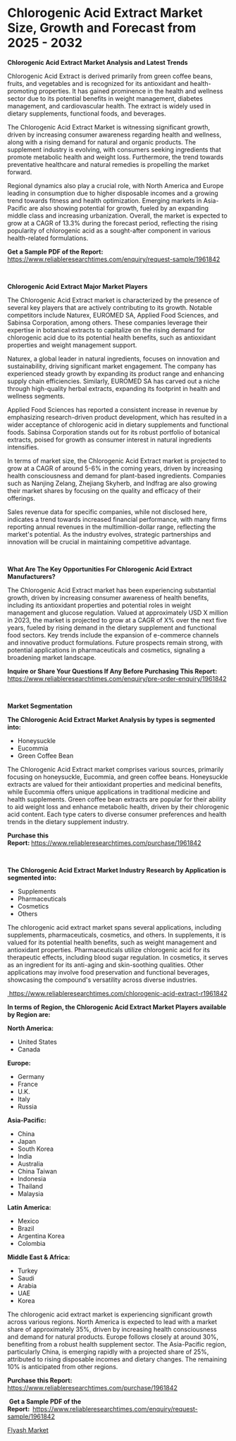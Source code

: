 <p><h1>Chlorogenic Acid Extract Market Size, Growth and Forecast from 2025 - 2032</h1></p><p><strong>Chlorogenic Acid Extract Market Analysis and Latest Trends</strong></p>
<p><p>Chlorogenic Acid Extract is derived primarily from green coffee beans, fruits, and vegetables and is recognized for its antioxidant and health-promoting properties. It has gained prominence in the health and wellness sector due to its potential benefits in weight management, diabetes management, and cardiovascular health. The extract is widely used in dietary supplements, functional foods, and beverages.</p><p>The Chlorogenic Acid Extract Market is witnessing significant growth, driven by increasing consumer awareness regarding health and wellness, along with a rising demand for natural and organic products. The supplement industry is evolving, with consumers seeking ingredients that promote metabolic health and weight loss. Furthermore, the trend towards preventative healthcare and natural remedies is propelling the market forward.</p><p>Regional dynamics also play a crucial role, with North America and Europe leading in consumption due to higher disposable incomes and a growing trend towards fitness and health optimization. Emerging markets in Asia-Pacific are also showing potential for growth, fueled by an expanding middle class and increasing urbanization. Overall, the market is expected to grow at a CAGR of 13.3% during the forecast period, reflecting the rising popularity of chlorogenic acid as a sought-after component in various health-related formulations.</p></p>
<p><strong>Get a Sample PDF of the Report:&nbsp;</strong> <a href="https://www.reliableresearchtimes.com/enquiry/request-sample/1961842?utm_campaign=2719&utm_medium=2&utm_source=Github&utm_content=ia&utm_term=02042025&utm_id=chlorogenic-acid-extract">https://www.reliableresearchtimes.com/enquiry/request-sample/1961842</a></p>
<p>&nbsp;</p>
<p><strong>Chlorogenic Acid Extract Major Market Players</strong></p>
<p><p>The Chlorogenic Acid Extract market is characterized by the presence of several key players that are actively contributing to its growth. Notable competitors include Naturex, EUROMED SA, Applied Food Sciences, and Sabinsa Corporation, among others. These companies leverage their expertise in botanical extracts to capitalize on the rising demand for chlorogenic acid due to its potential health benefits, such as antioxidant properties and weight management support.</p><p>Naturex, a global leader in natural ingredients, focuses on innovation and sustainability, driving significant market engagement. The company has experienced steady growth by expanding its product range and enhancing supply chain efficiencies. Similarly, EUROMED SA has carved out a niche through high-quality herbal extracts, expanding its footprint in health and wellness segments.</p><p>Applied Food Sciences has reported a consistent increase in revenue by emphasizing research-driven product development, which has resulted in a wider acceptance of chlorogenic acid in dietary supplements and functional foods. Sabinsa Corporation stands out for its robust portfolio of botanical extracts, poised for growth as consumer interest in natural ingredients intensifies.</p><p>In terms of market size, the Chlorogenic Acid Extract market is projected to grow at a CAGR of around 5-6% in the coming years, driven by increasing health consciousness and demand for plant-based ingredients. Companies such as Nanjing Zelang, Zhejiang Skyherb, and Indfrag are also growing their market shares by focusing on the quality and efficacy of their offerings.</p><p>Sales revenue data for specific companies, while not disclosed here, indicates a trend towards increased financial performance, with many firms reporting annual revenues in the multimillion-dollar range, reflecting the market's potential. As the industry evolves, strategic partnerships and innovation will be crucial in maintaining competitive advantage.</p></p>
<p>&nbsp;</p>
<p><strong>What Are The Key Opportunities For Chlorogenic Acid Extract Manufacturers?</strong></p>
<p><p>The Chlorogenic Acid Extract market has been experiencing substantial growth, driven by increasing consumer awareness of health benefits, including its antioxidant properties and potential roles in weight management and glucose regulation. Valued at approximately USD X million in 2023, the market is projected to grow at a CAGR of X% over the next five years, fueled by rising demand in the dietary supplement and functional food sectors. Key trends include the expansion of e-commerce channels and innovative product formulations. Future prospects remain strong, with potential applications in pharmaceuticals and cosmetics, signaling a broadening market landscape.</p></p>
<p><strong>Inquire or Share Your Questions If Any Before Purchasing This Report:</strong> <a href="https://www.reliableresearchtimes.com/enquiry/pre-order-enquiry/1961842?utm_campaign=2719&utm_medium=2&utm_source=Github&utm_content=ia&utm_term=02042025&utm_id=chlorogenic-acid-extract">https://www.reliableresearchtimes.com/enquiry/pre-order-enquiry/1961842</a></p>
<p>&nbsp;</p>
<p><strong>Market Segmentation</strong></p>
<p><strong>The Chlorogenic Acid Extract Market Analysis by types is segmented into:</strong></p>
<p><ul><li>Honeysuckle</li><li>Eucommia</li><li>Green Coffee Bean</li></ul></p>
<p><p>The Chlorogenic Acid Extract market comprises various sources, primarily focusing on honeysuckle, Eucommia, and green coffee beans. Honeysuckle extracts are valued for their antioxidant properties and medicinal benefits, while Eucommia offers unique applications in traditional medicine and health supplements. Green coffee bean extracts are popular for their ability to aid weight loss and enhance metabolic health, driven by their chlorogenic acid content. Each type caters to diverse consumer preferences and health trends in the dietary supplement industry.</p></p>
<p><strong>Purchase this Report:&nbsp;</strong><a href="https://www.reliableresearchtimes.com/purchase/1961842?utm_campaign=2719&utm_medium=2&utm_source=Github&utm_content=ia&utm_term=02042025&utm_id=chlorogenic-acid-extract">https://www.reliableresearchtimes.com/purchase/1961842</a></p>
<p>&nbsp;</p>
<p><strong>The Chlorogenic Acid Extract Market Industry Research by Application is segmented into:</strong></p>
<p><ul><li>Supplements</li><li>Pharmaceuticals</li><li>Cosmetics</li><li>Others</li></ul></p>
<p><p>The chlorogenic acid extract market spans several applications, including supplements, pharmaceuticals, cosmetics, and others. In supplements, it is valued for its potential health benefits, such as weight management and antioxidant properties. Pharmaceuticals utilize chlorogenic acid for its therapeutic effects, including blood sugar regulation. In cosmetics, it serves as an ingredient for its anti-aging and skin-soothing qualities. Other applications may involve food preservation and functional beverages, showcasing the compound's versatility across diverse industries.</p></p>
<p><a href="https://www.reliableresearchtimes.com/chlorogenic-acid-extract-r1961842?utm_campaign=2719&utm_medium=2&utm_source=Github&utm_content=ia&utm_term=02042025&utm_id=chlorogenic-acid-extract">&nbsp;https://www.reliableresearchtimes.com/chlorogenic-acid-extract-r1961842</a></p>
<p><strong>In terms of Region, the Chlorogenic Acid Extract Market Players available by Region are:</strong></p>
<p>
    <p> <strong> North America: </strong>
        <ul>
            <li>United States</li>
            <li>Canada</li>
        </ul>
        </p> 
    <p> <strong> Europe: </strong>
        <ul>
            <li>Germany</li>
            <li>France</li>
            <li>U.K.</li>
            <li>Italy</li>
            <li>Russia</li>
        </ul>
        </p> 
    <p> <strong> Asia-Pacific: </strong>
        <ul>
            <li>China</li>
            <li>Japan</li>
            <li>South Korea</li>
            <li>India</li>
            <li>Australia</li>
            <li>China Taiwan</li>
            <li>Indonesia</li>
            <li>Thailand</li>
            <li>Malaysia</li>
        </ul>
        </p> 
    <p> <strong> Latin America: </strong>
        <ul>
            <li>Mexico</li>
            <li>Brazil</li>
            <li>Argentina Korea</li>
            <li>Colombia</li>
        </ul>
        </p> 
    <p> <strong> Middle East & Africa: </strong>
        <ul>
            <li>Turkey</li>
            <li>Saudi</li>
            <li>Arabia</li>
            <li>UAE</li>
            <li>Korea</li>
        </ul>
    </p>
    </p>
<p><p>The chlorogenic acid extract market is experiencing significant growth across various regions. North America is expected to lead with a market share of approximately 35%, driven by increasing health consciousness and demand for natural products. Europe follows closely at around 30%, benefiting from a robust health supplement sector. The Asia-Pacific region, particularly China, is emerging rapidly with a projected share of 25%, attributed to rising disposable incomes and dietary changes. The remaining 10% is anticipated from other regions.</p></p>
<p><strong>Purchase this Report: </strong><a href="https://www.reliableresearchtimes.com/purchase/1961842?utm_campaign=2719&utm_medium=2&utm_source=Github&utm_content=ia&utm_term=02042025&utm_id=chlorogenic-acid-extract">https://www.reliableresearchtimes.com/purchase/1961842</a></p>
<p>&nbsp;<strong>Get a Sample PDF of the Report:&nbsp;&nbsp;</strong><a href="https://www.reliableresearchtimes.com/enquiry/request-sample/1961842?utm_campaign=2719&utm_medium=2&utm_source=Github&utm_content=ia&utm_term=02042025&utm_id=chlorogenic-acid-extract">https://www.reliableresearchtimes.com/enquiry/request-sample/1961842</a></p>
<p><strong></strong></p>
<p><p><a href="https://github.com/tumacaakesha78/Market-Research-Report-List-1/blob/main/flyash-market.md?utm_campaign=2719&utm_medium=2&utm_source=Github&utm_content=ia&utm_term=02042025&utm_id=chlorogenic-acid-extract">Flyash Market</a></p></p>